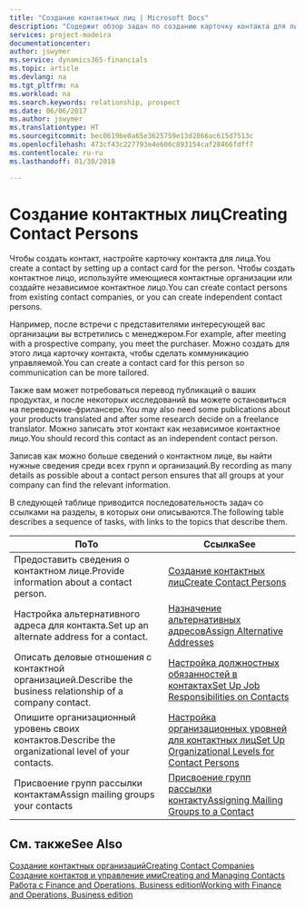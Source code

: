 ```yaml
---
title: "Создание контактных лиц | Microsoft Docs"
description: "Содержит обзор задач по созданию карточку контакта для лица, например для потенциального клиента или поставщика, что помогает определить отношения и наладить связь."
services: project-madeira
documentationcenter: 
author: jswymer
ms.service: dynamics365-financials
ms.topic: article
ms.devlang: na
ms.tgt_pltfrm: na
ms.workload: na
ms.search.keywords: relationship, prospect
ms.date: 06/06/2017
ms.author: jswymer
ms.translationtype: HT
ms.sourcegitcommit: bec0619be0a65e3625759e13d2866ac615d7513c
ms.openlocfilehash: 473cf43c227793e4e606c893154caf28466fdff7
ms.contentlocale: ru-ru
ms.lasthandoff: 01/30/2018

---
```

# <a name="creating-contact-persons"></a><span data-ttu-id="682fe-103">Создание контактных лиц</span><span class="sxs-lookup"><span data-stu-id="682fe-103">Creating Contact Persons</span></span>
<span data-ttu-id="682fe-104">Чтобы создать контакт, настройте карточку контакта для лица.</span><span class="sxs-lookup"><span data-stu-id="682fe-104">You create a contact by setting up a contact card for the person.</span></span> <span data-ttu-id="682fe-105">Чтобы создать контактное лицо, используйте имеющиеся контактные организации или создайте независимое контактное лицо.</span><span class="sxs-lookup"><span data-stu-id="682fe-105">You can create contact persons from existing contact companies, or you can create independent contact persons.</span></span>

<span data-ttu-id="682fe-106">Например, после встречи с представителями интересующей вас организации вы встретились с менеджером.</span><span class="sxs-lookup"><span data-stu-id="682fe-106">For example, after meeting with a prospective company, you meet the purchaser.</span></span> <span data-ttu-id="682fe-107">Можно создать для этого лица карточку контакта, чтобы сделать коммуникацию управляемой.</span><span class="sxs-lookup"><span data-stu-id="682fe-107">You can create a contact card for this person so communication can be more tailored.</span></span>

<span data-ttu-id="682fe-108">Также вам может потребоваться перевод публикаций о ваших продуктах, и после некоторых исследований вы можете остановиться на переводчике-фрилансере.</span><span class="sxs-lookup"><span data-stu-id="682fe-108">You may also need some publications about your products translated and after some research decide on a freelance translator.</span></span> <span data-ttu-id="682fe-109">Можно записать этот контакт как независимое контактное лицо.</span><span class="sxs-lookup"><span data-stu-id="682fe-109">You should record this contact as an independent contact person.</span></span>

<span data-ttu-id="682fe-110">Записав как можно больше сведений о контактном лице, вы найти нужные сведения среди всех групп и организаций.</span><span class="sxs-lookup"><span data-stu-id="682fe-110">By recording as many details as possible about a contact person ensures that all groups at your company can find the relevant information.</span></span>

<span data-ttu-id="682fe-111">В следующей таблице приводится последовательность задач со ссылками на разделы, в которых они описываются.</span><span class="sxs-lookup"><span data-stu-id="682fe-111">The following table describes a sequence of tasks, with links to the topics that describe them.</span></span>

| <span data-ttu-id="682fe-112">По</span><span class="sxs-lookup"><span data-stu-id="682fe-112">To</span></span> | <span data-ttu-id="682fe-113">Ссылка</span><span class="sxs-lookup"><span data-stu-id="682fe-113">See</span></span> |
| --- | --- |
| <span data-ttu-id="682fe-114">Предоставить сведения о контактном лице.</span><span class="sxs-lookup"><span data-stu-id="682fe-114">Provide information about a contact person.</span></span> |[<span data-ttu-id="682fe-115">Создание контактных лиц</span><span class="sxs-lookup"><span data-stu-id="682fe-115">Create Contact Persons</span></span>](marketing-how-create-contact-persons.md) |
| <span data-ttu-id="682fe-116">Настройка альтернативного адреса для контакта.</span><span class="sxs-lookup"><span data-stu-id="682fe-116">Set up an alternate address for a contact.</span></span> |[<span data-ttu-id="682fe-117">Назначение альтернативных адресов</span><span class="sxs-lookup"><span data-stu-id="682fe-117">Assign Alternative Addresses</span></span>](marketing-how-assign-alternate-address.md) |
| <span data-ttu-id="682fe-118">Описать деловые отношения с контактной организацией.</span><span class="sxs-lookup"><span data-stu-id="682fe-118">Describe the business relationship of a company contact.</span></span> |[<span data-ttu-id="682fe-119">Настройка должностных обязанностей в контактах</span><span class="sxs-lookup"><span data-stu-id="682fe-119">Set Up Job Responsibilities on Contacts</span></span>](marketing-job-responsibilities.md) |
| <span data-ttu-id="682fe-120">Опишите организационный уровень своих контактов.</span><span class="sxs-lookup"><span data-stu-id="682fe-120">Describe the organizational level of your contacts.</span></span> |[<span data-ttu-id="682fe-121">Настройка организационных уровней для контактных лиц</span><span class="sxs-lookup"><span data-stu-id="682fe-121">Set Up Organizational Levels for Contact Persons</span></span>](marketing-organizational-levels.md) |
| <span data-ttu-id="682fe-122">Присвоение групп рассылки контактам</span><span class="sxs-lookup"><span data-stu-id="682fe-122">Assign mailing groups your contacts</span></span> |[<span data-ttu-id="682fe-123">Присвоение групп рассылки контакту</span><span class="sxs-lookup"><span data-stu-id="682fe-123">Assigning Mailing Groups to a Contact</span></span>](marketing-mailing-groups.md) |

## <a name="see-also"></a><span data-ttu-id="682fe-124">См. также</span><span class="sxs-lookup"><span data-stu-id="682fe-124">See Also</span></span>
[<span data-ttu-id="682fe-125">Создание контактных организаций</span><span class="sxs-lookup"><span data-stu-id="682fe-125">Creating Contact Companies</span></span>](marketing-create-contact-companies.md)  
[<span data-ttu-id="682fe-126">Создание контактов и управление ими</span><span class="sxs-lookup"><span data-stu-id="682fe-126">Creating and Managing Contacts</span></span>]()  
[<span data-ttu-id="682fe-127">Работа с Finance and Operations, Business edition</span><span class="sxs-lookup"><span data-stu-id="682fe-127">Working with Finance and Operations, Business edition</span></span>](ui-work-product.md)

